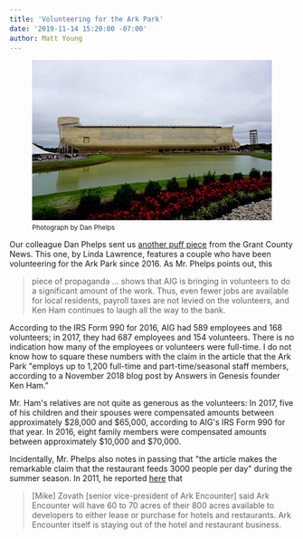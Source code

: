 ```yaml
---
title: 'Volunteering for the Ark Park'
date: '2019-11-14 15:20:00 -07:00'
author: Matt Young
---
```

<figure>
<img src="/uploads/2019/Ark_On_Opening_Day.jpg" alt="Picture of the Ark"/>
<figcaption><small>Photograph by Dan Phelps</small>
</figcaption>
</figure>

Our colleague Dan Phelps sent us <a href="https://www.grantky.com/content/mission-ark-brings-couple-grant-county"> another puff piece</a> from the Grant County News. This one, by Linda Lawrence, features a couple who have been volunteering for the Ark Park since 2016. As Mr. Phelps points out, this 
<blockquote>piece of propaganda … shows that AIG is bringing in volunteers to do a significant amount of the work. Thus, even fewer jobs are available for local residents, payroll taxes are not levied on the volunteers, and Ken Ham continues to laugh all the way to the bank.</blockquote>

According to the IRS Form 990 for 2016, AIG had 589 employees and 168 volunteers; in 2017, they had 687 employees and 154 volunteers. There is no indication how many of the employees or volunteers were full-time. I do not know how to square these numbers with the claim in the article that the Ark Park "employs up to 1,200 full-time and part-time/seasonal staff members, according to a November 2018 blog post by Answers in Genesis founder Ken Ham."

Mr. Ham's relatives are not quite as generous as the volunteers: In 2017, five of his children and their spouses were compensated amounts between approximately $28,000 and $65,000, according to AIG's IRS Form 990 for that year. In 2016, eight family members were compensated amounts between approximately $10,000 and $70,000. 

Incidentally, Mr. Phelps also notes in passing that "the article makes the remarkable claim that the restaurant feeds 3000 people per day" during the summer season. In 2011, he reported <a href="https://pandasthumb.org/archives/2011/08/ark-encounter-l.html">here</a> that 
<blockquote>[Mike] Zovath [senior vice-president of Ark Encounter] said Ark Encounter will have 60 to 70 acres of their 800 acres available to developers to either lease or purchase for hotels and restaurants. Ark Encounter itself is staying out of the hotel and restaurant business.</blockquote>
